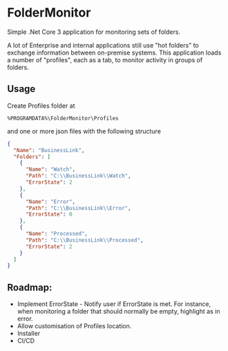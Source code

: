 # FolderMonitor
Simple .Net Core 3 application for monitoring sets of folders.

A lot of Enterprise and internal applications still use "hot folders" to exchange information between on-premise systems.
This application loads a number of "profiles", each as a tab, to monitor activity in groups of folders.

## Usage
Create Profiles folder at 
```
%PROGRAMDATA%\FolderMonitor\Profiles
```

and one or more json files with the following structure

```json
{
  "Name": "BusinessLink",
  "Folders": [
    {
      "Name": "Watch",
      "Path": "C:\\BusinessLink\\Watch",
      "ErrorState": 2
    },
    {
      "Name": "Error",
      "Path": "C:\\BusinessLink\\Error",
      "ErrorState": 0
    },
    {
      "Name": "Processed",
      "Path": "C:\\BusinessLink\\Processed",
      "ErrorState": 2
    }
  ]
}
```

## Roadmap:
* Implement ErrorState - Notify user if ErrorState is met. For instance, when monitoring a folder that should normally be empty, highlight as in error.
* Allow customisation of Profiles location.
* Installer
* CI/CD
